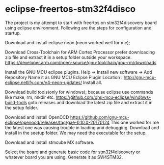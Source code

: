# eclipse-freertos-stm32f4disco
The project is my attempt to start with freertos on stm32f4discovery board using eclipse environment.
Following are the steps for configuration and startup.

Download and install eclipse neon (neon worked well for me);


Download Cross-Toolchain for ARM Cortex Processor prefer downloading zip file and extract it in a setup folder outside your workspace.
https://developer.arm.com/open-source/gnu-toolchain/gnu-rm/downloads


Install the GNU MCU eclipse plugins.
Help -> Install new software -> Add Repository
Name it as GNU MCU Eclipse Plugin
Location : http://gnu-mcu-eclipse.netlify.com/v4-neon-updates/
Install all.


Download build tools(only for windows);
because eclipse use commands like make, rm, mkdir etc.
https://github.com/gnu-mcu-eclipse/windows-build-tools
goto releases and download the latest zip file and extract it in the setup folder.



Download and install OpenOCD
https://github.com/gnu-mcu-eclipse/openocd/releases/tag/gae-0.10.0-20170124
This one worked for me the latest one was causing trouble in loading and debugging.
Download and install in the seetup folder. We may need the executable for the setup.



Download and install stmcube MX software.

Select the board and generate basic code for stm32f4discovery or whatever board you are using.
Generate it as SW4STM32.










